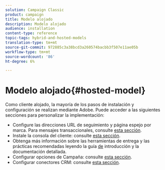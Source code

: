 ```yaml
---
solution: Campaign Classic
product: campaign
title: Modelo alojado
description: Modelo alojado
audience: installation
content-type: reference
topic-tags: hybrid-and-hosted-models
translation-type: tm+mt
source-git-commit: 972885c3a38bcd3a260574bacbb3f507e11ae05b
workflow-type: tm+mt
source-wordcount: '86'
ht-degree: 6%

---
```



# Modelo alojado{#hosted-model}

Como cliente alojado, la mayoría de los pasos de instalación y configuración se realizan mediante Adobe. Puede acceder a las siguientes secciones para personalizar la implementación:

* Configure las direcciones URL de seguimiento y página espejo por marca. Para mensajes transaccionales, consulte [esta sección](../../message-center/using/configuring-multibranding.md).
* Instale la consola del cliente: consulte [esta sección](../../installation/using/installing-the-client-console.md).
* Obtenga más información sobre las herramientas de entrega y las prácticas recomendadas leyendo la guía [de](../../delivery/using/deliverability-key-points.md) introducción y la documentación [](../../delivery/using/about-deliverability.md)detallada.
* Configurar opciones de Campaña: consulte [esta sección](../../installation/using/configuring-campaign-options.md).
* Configurar conectores CRM: consulte [esta sección](../../platform/using/crm-connectors.md).

